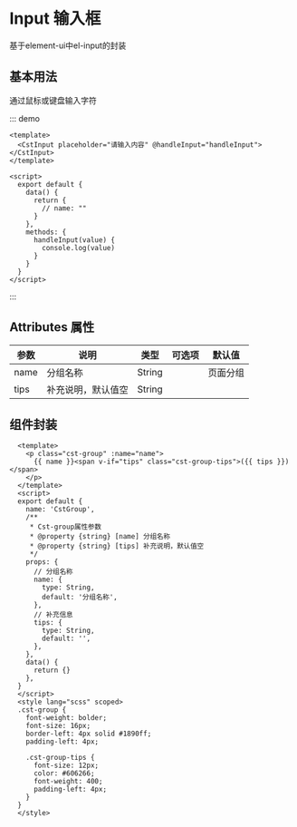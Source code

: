 # Input 输入框

基于element-ui中el-input的封装

## 基本用法

通过鼠标或键盘输入字符

::: demo
```vue
<template>
  <CstInput placeholder="请输入内容" @handleInput="handleInput"></CstInput>
</template>

<script>
  export default {
    data() {
      return {
        // name: ""
      }
    },
    methods: {
      handleInput(value) {
        console.log(value)
      }
    }
  }
</script>
```
:::

## Attributes 属性

| 参数 | 说明               | 类型   | 可选项 | 默认值 |
| ---- | ------------------ | ------ | ------ | ------ |
| name | 分组名称           | String |        |  页面分组 |
| tips | 补充说明，默认值空 | String |        |        |

## 组件封装
```vue
  <template>
    <p class="cst-group" :name="name">
      {{ name }}<span v-if="tips" class="cst-group-tips">({{ tips }})</span>
    </p>
  </template>
  <script>
  export default {
    name: 'CstGroup',
    /**
     * Cst-group属性参数
     * @property {string} [name] 分组名称
     * @property {string} [tips] 补充说明，默认值空
     */
    props: {
      // 分组名称
      name: {
        type: String,
        default: '分组名称',
      },
      // 补充信息
      tips: {
        type: String,
        default: '',
      },
    },
    data() {
      return {}
    },
  }
  </script>
  <style lang="scss" scoped>
  .cst-group {
    font-weight: bolder;
    font-size: 16px;
    border-left: 4px solid #1890ff;
    padding-left: 4px;

    .cst-group-tips {
      font-size: 12px;
      color: #606266;
      font-weight: 400;
      padding-left: 4px;
    }
  }
  </style>
```